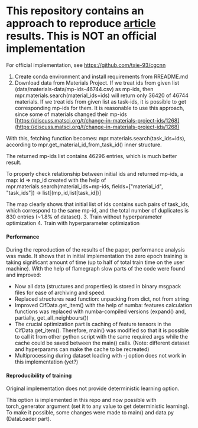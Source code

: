 
# This repository contains an approach to reproduce [article](https://link.aps.org/doi/10.1103/PhysRevLett.120.145301) results. This is NOT an official implementation

For official implementation, see https://github.com/txie-93/cgcnn

1. Create conda environment and install requirements from RREADME.md
2. Download data from Materials Project.
   If we treat ids from given list (data/materials-data/mp-ids-46744.csv) as mp-ids, then mpr.materials.search(material_ids=ids) will return only 36420 of 46744 materials. 
   If we treat ids from given list as task-ids, it is possible to get corresponding mp-ids for them. It is reasonable to use this approach, since some of materials changed their mp-ids [https://discuss.matsci.org/t/change-in-materials-project-ids/1268](https://discuss.matsci.org/t/change-in-materials-project-ids/1268)
	
  
  With this, fetching function becomes: mpr.materials.search(task_ids=ids), according to mpr.get_material_id_from_task_id() inner structure.
	

  The returned mp-ids list contains 46296 entries, which is much better result.
	
	
  To properly check relationship between initial ids and returned mp-ids, a map: id => mp_id created with the help of mpr.materials.search(material_ids=mp-ids, fields=["material_id", "task_ids"]) -> list[(mp_id,list[task_id])]
	
	
  The map clearly shows that initial list of ids contains such pairs of task_ids, which correspond to the same mp-id, and the total number of duplicates is 830 entries (~1.8% of dataset).
3. Train without hyperparameter optimization
4. Train with hyperparameter optimization
   
#### Performance

During the reproduction of the results of the paper, performance analysis was made. It shows that in initial implementation the zero epoch training is taking significant amount of time (up to half of total train time on the user machine). With the help of flamegraph slow parts of the code were found and improved:


- Now all data (structures and properties) is stored in binary msgpack files for ease of archiving and speed.
- Replaced structures read function: unpacking from dict, not from string
- Improved CifData.get_item() with the help of numba: features calculation functions was replaced with numba-compiled versions (expand() and, partially, get_all_neighbours())
- The crucial optimization part is caching of feature tensors in the CifData.get_item(). Therefore, main() was modified so that it is possible to call it from other python script with the same required args while the cache could be saved between the main() calls. (Note: different dataset and hyperparams can make the cache to be recreated)
- Multiprocessing during dataset loading with -j option does not work in this implementation (yet?) 
  
#### Reproducibility of training

Original implementation does not provide deterministic learning option.


This option is implemented in this repo and now possible with torch_generator argument (set it to any value to get deterministic learning). To make it possible, some changes were made to main() and data.py (DataLoader part).
